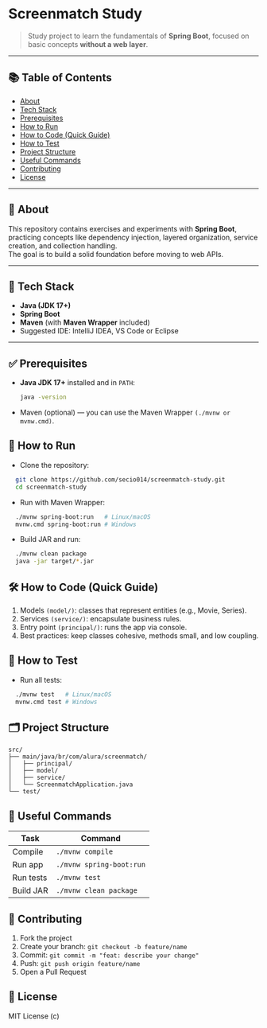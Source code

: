 # Screenmatch Study

> Study project to learn the fundamentals of **Spring Boot**, focused on basic concepts **without a web layer**.

---

## 📚 Table of Contents
- [About](#-about)
- [Tech Stack](#-tech-stack)
- [Prerequisites](#-prerequisites)
- [How to Run](#-how-to-run)
- [How to Code (Quick Guide)](#-how-to-code-quick-guide)
- [How to Test](#-how-to-test)
- [Project Structure](#-project-structure)
- [Useful Commands](#-useful-commands)
- [Contributing](#-contributing)
- [License](#-license)

---

## 📖 About

This repository contains exercises and experiments with **Spring Boot**, practicing concepts like dependency injection, layered organization, service creation, and collection handling.  
The goal is to build a solid foundation before moving to web APIs.

---

## 🧰 Tech Stack

- **Java (JDK 17+)**
- **Spring Boot**
- **Maven** (with **Maven Wrapper** included)
- Suggested IDE: IntelliJ IDEA, VS Code or Eclipse

---

## ✅ Prerequisites

- **Java JDK 17+** installed and in `PATH`:
  ```bash
  java -version
  ```
- Maven (optional) — you can use the Maven Wrapper `(./mvnw or mvnw.cmd)`.

## 🚀 How to Run

- Clone the repository:
```bash
  git clone https://github.com/secio014/screenmatch-study.git
  cd screenmatch-study
  ```
- Run with Maven Wrapper:
```bash
  ./mvnw spring-boot:run   # Linux/macOS
  mvnw.cmd spring-boot:run # Windows
  ```
- Build JAR and run:
```bash
  ./mvnw clean package
  java -jar target/*.jar
  ```

## 🛠️ How to Code (Quick Guide)

1. Models `(model/)`: classes that represent entities (e.g., Movie, Series). 
2. Services `(service/)`: encapsulate business rules. 
3. Entry point `(principal/)`: runs the app via console. 
4. Best practices: keep classes cohesive, methods small, and low coupling.

## 🧪 How to Test

- Run all tests:
```bash
  ./mvnw test   # Linux/macOS
  mvnw.cmd test # Windows
  ```
## 🗂️ Project Structure
```
src/
├── main/java/br/com/alura/screenmatch/
│   ├── principal/
│   ├── model/
│   ├── service/
│   └── ScreenmatchApplication.java
└── test/
```

## 🧾 Useful Commands
| Task      | Command                  |
| --------- | ------------------------ |
| Compile   | `./mvnw compile`         |
| Run app   | `./mvnw spring-boot:run` |
| Run tests | `./mvnw test`            |
| Build JAR | `./mvnw clean package`   |

## 🤝 Contributing

1. Fork the project 
2. Create your branch: `git checkout -b feature/name` 
3. Commit: `git commit -m "feat: describe your change"`
4. Push: `git push origin feature/name `
5. Open a Pull Request

## 📄 License

MIT License (c)
